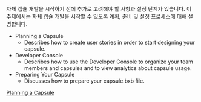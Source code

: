 자체 캡슐 개발을 시작하기 전에 추가로 고려해야 할 사항과 설정 단계가 있습니다. 이 주제에서는 자체 캡슐 개발을 시작할 수 있도록 계획, 준비 및 설정 프로세스에 대해 설명합니다.

- Planning a Capsule
    - Describes how to create user stories in order to start designing your capsule.
- Developer Console
    - Describes how to use the Developer Console to organize your team members and capsules and to view analytics about capsule usage.
- Preparing Your Capsule
    - Discusses how to prepare your capsule.bxb file.

[Planning a Capsule](https://www.notion.so/Planning-a-Capsule-b42ce7b5efee4722821d69a30ac3f98e)